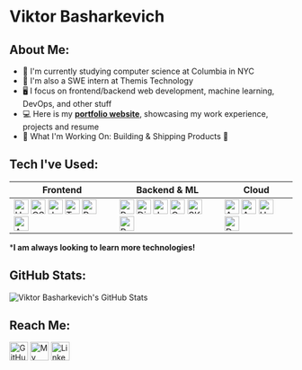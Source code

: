 # Viktor Basharkevich

## About Me:
- 📗 I'm currently studying computer science at Columbia in NYC 
- 💼 I'm also a SWE intern at Themis Technology
- 🖥️ I focus on frontend/backend web development, machine learning, DevOps, and other stuff
- 💻 Here is my **[portfolio website][website]**, showcasing my work experience, projects and resume
- 🌱 What I'm Working On: Building & Shipping Products 🚀

## Tech I've Used:
| Frontend                                                                                                                                                                                                                                                                                                                                                                                                                                                                                                                                                                                                                                                                                                                                                                                                        | Backend & ML                                                                                                                                                                                                                                                                                                                                                                                                                                                                                                                                                                                                                                                                                                                                                                               | Cloud                                                                                                                                                                                                                                                                                                                                                                                                      |
|-----------------------------------------------------------------------------------------------------------------------------------------------------------------------------------------------------------------------------------------------------------------------------------------------------------------------------------------------------------------------------------------------------------------------------------------------------------------------------------------------------------------------------------------------------------------------------------------------------------------------------------------------------------------------------------------------------------------------------------------------------------------------------------------------------------------|--------------------------------------------------------------------------------------------------------------------------------------------------------------------------------------------------------------------------------------------------------------------------------------------------------------------------------------------------------------------------------------------------------------------------------------------------------------------------------------------------------------------------------------------------------------------------------------------------------------------------------------------------------------------------------------------------------------------------------------------------------------------------------------------|------------------------------------------------------------------------------------------------------------------------------------------------------------------------------------------------------------------------------------------------------------------------------------------------------------------------------------------------------------------------------------------------------------|
| <img alt="HTML5" src="https://img.shields.io/badge/-HTML5-E34F26?style=flat-square&logo=html5&logoColor=white" height=26/> <img alt="CSS3" src="https://img.shields.io/badge/-CSS3-1572B6?style=flat-square&logo=css3&logoColor=white" height=26/> <img alt="JavaScript" src="https://img.shields.io/badge/-JavaScript-F7DF1E?style=flat-square&logo=javascript&logoColor=black" height=26/> <img alt="TypeScript" src="https://img.shields.io/badge/TypeScript-%23007ACC.svg?style=flat-square&logo=typescript&logoColor=white" height=26/> <img alt="React" src="https://img.shields.io/badge/-React-1DA1F2?style=flat-square&logo=react&logoColor=white" height=26/> <img alt="Angular" src="https://img.shields.io/badge/Angular-%23DD0031.svg?style=flat-square&logo=angular&logoColor=white" height=26/>  | <img alt="Python" src="https://img.shields.io/badge/-Python-3776AB?style=flat-square&logo=python&logoColor=white" height=26/> <img alt="Django" src="https://img.shields.io/badge/-Django/DRF-092E20?style=flat-square&logo=django&logoColor=white" height=26/> <img alt="Java" src="https://img.shields.io/badge/Java-ED8B00?style=flat-square&logo=java&logoColor=white" height=26/>  <img alt="C++" src="https://img.shields.io/badge/C%2B%2B-00599C?style=flat-square&logo=c%2B%2B&logoColor=white" height=26/> <img alt="SKlearn" src="https://img.shields.io/badge/Scikit_Learn-F7931E?style=flat-square&logo=scikit-learn&logoColor=white" height=26/> <img alt="Pandas" src="https://img.shields.io/badge/Pandas-2C2D72?style=flat-square&logo=pandas&logoColor=white" height=26/> | <img alt="AWS" src="https://img.shields.io/badge/-AWS-FF9900?style=flat-square&logo=amazonAWS&logoColor=black" height=26/> <img alt="Azure" src="https://img.shields.io/badge/Azure-%230072C6.svg?style=flat-square&logo=microsoftazure&logoColor=white" height=26/> <img alt="Heroku" src="https://img.shields.io/badge/-Heroku-430098?style=flat-square&logo=heroku&logoColor=white" height=26/> <img alt="Docker" src="https://img.shields.io/badge/Docker-%230db7ed.svg?style=flat-square&logo=docker&logoColor=white)" height=26/> |

\*__I am always looking to learn more technologies!__


[//]: # (<p>)

[//]: # (  <img alt="Python" src="https://img.shields.io/badge/-Python-3776AB?style=flat-square&logo=python&logoColor=white" height=26/>)

[//]: # ()
[//]: # (  <img alt="Django" src="https://img.shields.io/badge/-Django/DRF-092E20?style=flat-square&logo=django&logoColor=whie" height=26/>)

[//]: # ()
[//]: # (  <img alt="JavaScript" src="https://img.shields.io/badge/-JavaScript-F7DF1E?style=flat-square&logo=javascript&logoColor=black" height=26/>)

[//]: # ()
[//]: # (  <img alt="TypeScript" src="https://img.shields.io/badge/TypeScript-%23007ACC.svg?style=flat-square&logo=typescript&logoColor=white" height=26/>)

[//]: # (  )
[//]: # (  <img alt="React" src="https://img.shields.io/badge/-React-1DA1F2?style=flat-square&logo=react&logoColor=white" height=26/>)

[//]: # (  )
[//]: # (  <img alt="Java" src="https://img.shields.io/badge/Java-ED8B00?style=flat-square&logo=java&logoColor=white" height=26/>)

[//]: # (  )
[//]: # (  <img alt="C++" src="https://img.shields.io/badge/C%2B%2B-00599C?style=flat-square&logo=c%2B%2B&logoColor=white" height=26/>)

[//]: # ()
[//]: # (  <img alt="HTML5" src="https://img.shields.io/badge/-HTML5-E34F26?style=flat-square&logo=html5&logoColor=white" height=26/>)

[//]: # ()
[//]: # (  <img alt="CSS3" src="https://img.shields.io/badge/-CSS3-1572B6?style=flat-square&logo=css3&logoColor=white" height=26/>)

[//]: # (  )
[//]: # (  <img alt="AWS" src="https://img.shields.io/badge/-AWS-FF9900?style=flat-square&logo=amazonAWS&logoColor=white" height=26/>)

[//]: # ()
[//]: # (  <img alt="Heroku" src="https://img.shields.io/badge/-Heroku-430098?style=flat-square&logo=heroku&logoColor=white" height=26/>)

[//]: # ()
[//]: # (  <img alt="Git" src="https://img.shields.io/badge/-Git-F05032?style=flat-square&logo=git&logoColor=white" height=26/>  )

[//]: # (    )
[//]: # (  <img alt="Pandas" src="https://img.shields.io/badge/Pandas-2C2D72?style=flat-square&logo=pandas&logoColor=white" height=26/>)

[//]: # (  )
[//]: # (  <img alt="SKlearn" src="https://img.shields.io/badge/Scikit_Learn-F7931E?style=flat-square&logo=scikit-learn&logoColor=white" height=26/>)

[//]: # ()
[//]: # (  <img alt="Angular" src="https://img.shields.io/badge/Angular-%23DD0031.svg?style=flat-square&logo=angular&logoColor=white" height=26/>)

[//]: # ()
[//]: # (  <img alt="Azure" src="https://img.shields.io/badge/Azure-%230072C6.svg?style=flat-square&logo=microsoftazure&logoColor=white" height=26/>)

[//]: # ()
[//]: # (  <img alt="Docker" src="https://img.shields.io/badge/Docker-%230db7ed.svg?style=flat-square&logo=docker&logoColor=white&#41;" height=26/>)

[//]: # (</p>)

## GitHub Stats:
<img alt="Viktor Basharkevich's GitHub Stats" src="https://github-readme-stats-weld-two.vercel.app/api?username=ViktorBash&show_icons=true&hide_border=true&count_private=true&theme=algolia&include_all_commits=true&hide=stars"/>

## Reach Me:
<p><a href="https://github.com/viktorbash" target="_blank"><img alt="GitHub" src="https://img.shields.io/badge/GitHub-%2312100E.svg?&style=for-the-badge&logo=Github&logoColor=white" height=33/></a>
<a href="https://www.viktorbash.com" target="_blank"><img alt="My Website" src="https://img.shields.io/badge/Website-%3113.svg?style=for-the-badge&logoColor=white?coor=#3655FF" height=33/></a>
<a href="https://www.linkedin.com/in/viktorbash" target="_blank"><img alt="LinkedIn" src="https://img.shields.io/badge/linkedin-%230077B5.svg?&style=for-the-badge&logo=linkedin&logoColor=white" height=33/></a><p>

[website]: https://www.viktorbash.com/

